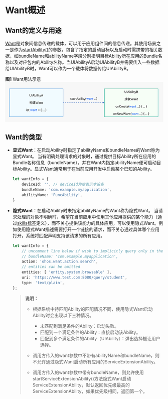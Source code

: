 # Want概述


## Want的定义与用途

[Want](../reference/apis/js-apis-app-ability-want.md)是对象间信息传递的载体，可以用于应用组件间的信息传递。其使用场景之一是作为[startAbility()](../reference/apis/js-apis-inner-application-uiAbilityContext.md#uiabilitycontextstartability)的参数，包含了指定的启动目标以及启动时需携带的相关数据，如bundleName和abilityName字段分别指明目标Ability所在应用的Bundle名称以及对应包内的Ability名称。当UIAbilityA启动UIAbilityB并需要传入一些数据给UIAbilityB时，Want可以作为一个载体将数据传给UIAbilityB。

  **图1** Want用法示意  
<img src="figures/usage-of-want.png" alt="usage-of-want" style="zoom:80%;" />


## Want的类型

- **显式Want**：在启动Ability时指定了abilityName和bundleName的Want称为显式Want。
    当有明确处理请求的对象时，通过提供目标Ability所在应用的Bundle名称信息（bundleName），并在Want内指定abilityName便可启动目标Ability。显式Want通常用于在当前应用开发中启动某个已知的Ability。
    
  ```ts
  let wantInfo = {
      deviceId: '', // deviceId为空表示本设备
      bundleName: 'com.example.myapplication',
      abilityName: 'FuncAbility',
  }
  ```

- **隐式Want**：在启动Ability时未指定abilityName的Want称为隐式Want。
  当请求处理的对象不明确时，希望在当前应用中使用其他应用提供的某个能力（通过[skills标签](../quick-start/module-configuration-file.md#skills标签)定义），而不关心提供该能力的具体应用，可以使用隐式Want。例如使用隐式Want描述需要打开一个链接的请求，而不关心通过具体哪个应用打开，系统将匹配声明支持该请求的所有应用。

  
  ```ts
  let wantInfo = {
      // uncomment line below if wish to implicitly query only in the specific bundle.
      // bundleName: 'com.example.myapplication',
      action: 'ohos.want.action.search',
      // entities can be omitted
      entities: [ 'entity.system.browsable' ],
      uri: 'https://www.test.com:8080/query/student',
      type: 'text/plain',
  };
  ```

  > **说明：**
  > - 根据系统中待匹配Ability的匹配情况不同，使用隐式Want启动Ability时会出现以下三种情况。
  >   - 未匹配到满足条件的Ability：启动失败。
  >   - 匹配到一个满足条件的Ability：直接启动该Ability。
  >   - 匹配到多个满足条件的Ability（UIAbility）：弹出选择框让用户选择。
  > 
  > - 调用方传入的want参数中不带有abilityName和bundleName，则不允许通过隐式Want启动所有应用的ServiceExtensionAbility。
  > 
  > - 调用方传入的want参数中带有bundleName，则允许使用startServiceExtensionAbility()方法隐式Want启动ServiceExtensionAbility，默认返回优先级最高的ServiceExtensionAbility，如果优先级相同，返回第一个。
